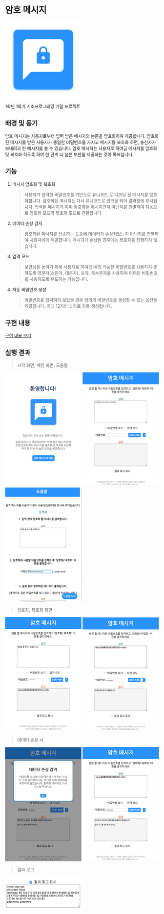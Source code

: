 # 암호 메시지

<img src="res/app_icon.png" alt="App icon" width="250px">

1학년 1학기 기초프로그래밍 기말 프로젝트

## 배경 및 동기

암호 메시지는 사용자로부터 입력 받은 메시지의 본문을 암호화하여 제공합니다. 
암호화된 메시지를 받은 사용자가 동일한 비밀번호를 가지고 메시지를 복호화 하면, 송신자가 보내려고 한 메시지를 볼 수 있습니다. 
암호 메시지는 사용자로 하여금 메시지를 암호화 및 복호화 하도록 하여 한 단계 더 높은 보안을 제공하는 것이 목표입니다.

## 기능

1. 메시지 암호화 및 복호화

   > 사용자가 입력한 비밀번호를 기반으로 유니코드 로 디코딩 된 메시지를 암호화합니다. 암호화된 메시지는 다시 유니코드로 인코딩 되어 결과창에 표시됩니다. 
   > 입력된 메시지가 이미 암호화된 메시지인지 아닌지를 판별하여 자동으로 암호화 모드와 복호화 모드로 전환합니다.

2. 데이터 손상 감지

   > 암호화된 메시지를 전송하는 도중에 데이터가 손상되었는지 아닌지를 판별하여 사용자에게 제공합니다. 메시지가 손상된 경우에는 복호화를 진행하지 않습니다. 

3. 엄격 모드

   > 보안성을 높이기 위해 사용자로 하여금 예측 가능한 비밀번호를 사용하지 못하도록 영문자(소문자, 대문자), 숫자, 특수문자를 사용하여 어려운 비밀번호를 사용하도록 유도하는 기능입니다.

4. 자동 비밀번호 생성

   > 비밀번호를 입력하지 않았을 경우 임의의 비밀번호를 생성할 수 있는 옵션을 제공합니다. 최대 12자리 숫자로 자동 생성됩니다.



## 구현 내용

   [구현 내용 보기](/code_explanation.md)

## 실행 결과

   > 시작 화면, 메인 화면, 도움말
   
   <p>
      <img src="/screenshots/screenshot_26.png" alt="Welcome screen" width="250px">
      <img src="/screenshots/screenshot_27.png" alt="Main screen" width="250px">
      <img src="/screenshots/screenshot_28.png" alt="Help screen" width="250px">
   </p>
   
   
   > 암호화, 복호화 화면
   
   <p>
      <img src="/screenshots/screenshot_29.png" alt="Sample shot of encrypting" width="250px">
      <img src="/screenshots/screenshot_30.png" alt="Sample shot of decrypting" width="250px">
   </p>
   
   > 데이터 손상 시
   
   <p>
      <img src="/screenshots/screenshot_31.png" alt="Sample shot of error 1" width="250px">
      <img src="/screenshots/screenshot_32.png" alt="Sample shot of error 2" width="250px">
   </p>
   
   > 결과 로그
   
   <p>
      <img src="/screenshots/screenshot_33.png" alt="Convert log" width="250px">
   </p>


